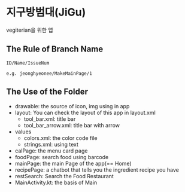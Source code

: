 # 지구방범대(JiGu)

vegiterian을 위한 앱

## The Rule of Branch Name

```
ID/Name/IssueNum
```

```
e.g. jeonghyeonee/MakeMainPage/1
```

## The Use of the Folder

- drawable: the source of icon, img using in app
- layout: You can check the layout of this app in layout.xml
  - tool_bar.xml: title bar
  - tool_bar_arrow.xml: title bar with arrow
- values
  - colors.xml: the color code file
  - strings.xml: using text
- calPage: the menu card page
- foodPage: search food using barcode
- mainPage: the main Page of the app(== Home)
- recipePage: a chatbot that tells you the ingredient recipe you have
- restSearch: Search the Food Restaurant
- MainActivity.kt: the basis of Main
